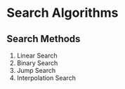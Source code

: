 # Search Algorithms

## Search Methods
<ol>
<li>Linear Search</li>
<li>Binary Search</li>
<li>Jump Search</li>
<li>Interpolation Search</li>
</ol>
